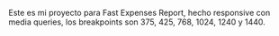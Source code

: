 Este es mi proyecto para Fast Expenses Report, hecho responsive con media queries, los breakpoints son 375, 425, 768, 1024, 1240 y 1440. 

